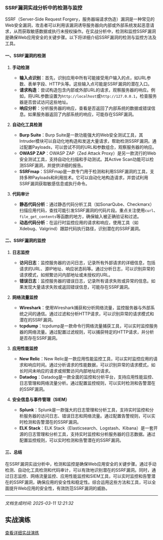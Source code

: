 ### SSRF漏洞实战分析中的检测与监控

SSRF（Server-Side Request Forgery，服务器端请求伪造）漏洞是一种常见的Web安全漏洞，攻击者可以利用该漏洞诱导服务器向内部或外部系统发起恶意请求，从而获取敏感数据或执行未授权操作。在实战分析中，检测和监控SSRF漏洞是确保Web应用安全的关键步骤。以下将详细介绍SSRF漏洞的检测与监控方法及工具。

#### 一、SSRF漏洞的检测

1. **手动检测**
   - **输入点识别**：首先，识别应用中所有可能接受用户输入的点，如URL参数、表单字段、HTTP头等。这些输入点可能是SSRF漏洞的潜在入口。
   - **请求构造**：尝试构造包含内部或外部URL的请求，观察服务器的响应。例如，将URL参数设置为`http://localhost`或`http://127.0.0.1`，检查服务器是否尝试访问这些地址。
   - **响应分析**：分析服务器的响应，查看是否返回了内部系统的数据或错误信息。如果服务器返回了内部系统的响应，可能存在SSRF漏洞。

2. **自动化工具检测**
   - **Burp Suite**：Burp Suite是一款功能强大的Web安全测试工具，其Intruder模块可以自动化地构造和发送大量请求，帮助检测SSRF漏洞。通过配置Payloads，可以尝试不同的URL和参数组合，观察服务器的响应。
   - **OWASP ZAP**：OWASP ZAP（Zed Attack Proxy）是另一款流行的Web安全测试工具，支持自动化扫描和手动测试。其Active Scan功能可以检测SSRF漏洞，并提供详细的报告。
   - **SSRFmap**：SSRFmap是一款专门用于检测和利用SSRF漏洞的工具，支持多种Payloads和利用技术。它可以自动化地构造请求，并尝试利用SSRF漏洞获取敏感信息或执行命令。

3. **代码审计**
   - **静态代码分析**：通过静态代码分析工具（如SonarQube、Checkmarx）扫描应用代码，查找可能引发SSRF漏洞的代码片段。重点关注使用`curl`、`file_get_contents`等函数的地方，确保输入被正确验证和过滤。
   - **动态代码分析**：在运行时监控应用的请求和响应，使用工具（如Xdebug、Valgrind）跟踪代码执行路径，识别潜在的SSRF漏洞。

#### 二、SSRF漏洞的监控

1. **日志监控**
   - **访问日志**：监控服务器的访问日志，记录所有外部请求的详细信息，包括请求的URL、源IP地址、响应状态码等。通过分析日志，可以识别异常的请求模式，如频繁访问内部地址或未授权的URL。
   - **错误日志**：监控服务器的错误日志，记录所有请求失败或异常的信息。如果发现大量请求失败或返回错误信息，可能存在SSRF漏洞。

2. **网络流量监控**
   - **Wireshark**：使用Wireshark捕获和分析网络流量，监控服务器与外部系统之间的通信。通过过滤和分析HTTP请求，可以识别异常的请求模式和潜在的SSRF漏洞。
   - **tcpdump**：tcpdump是一款命令行网络流量捕获工具，可以实时监控服务器的网络流量。通过配置过滤规则，可以捕获特定的HTTP请求，并分析是否存在SSRF漏洞。

3. **应用性能监控**
   - **New Relic**：New Relic是一款应用性能监控工具，可以实时监控应用的请求和响应时间。通过分析请求的性能数据，可以识别异常的请求模式，如长时间未响应的请求或频繁访问内部地址的请求。
   - **Datadog**：Datadog是一款全面的监控和分析平台，支持应用性能监控、日志管理和网络流量分析。通过配置监控规则，可以实时检测和告警潜在的SSRF漏洞。

4. **安全信息与事件管理（SIEM）**
   - **Splunk**：Splunk是一款强大的日志管理和分析工具，支持实时监控和分析服务器的访问日志、错误日志和网络流量。通过配置告警规则，可以实时检测和告警潜在的SSRF漏洞。
   - **ELK Stack**：ELK Stack（Elasticsearch、Logstash、Kibana）是一套开源的日志管理和分析工具，支持实时监控和分析服务器的日志数据。通过配置监控规则，可以实时检测和告警潜在的SSRF漏洞。

#### 三、总结

在SSRF漏洞实战分析中，检测和监控是确保Web应用安全的关键步骤。通过手动检测、自动化工具检测和代码审计，可以有效地识别潜在的SSRF漏洞。同时，通过日志监控、网络流量监控、应用性能监控和SIEM工具，可以实时监控和告警潜在的SSRF漏洞，确保应用的安全性和稳定性。综合运用这些方法和工具，可以全面提升Web应用的安全性，有效防范SSRF漏洞的威胁。

---

*文档生成时间: 2025-03-11 12:21:32*


## 实战演练

[查看详细实战演练](SSRF漏洞实战分析的检测与监控/详细资料/SSRF漏洞实战分析的检测与监控_实战演练.md)



























